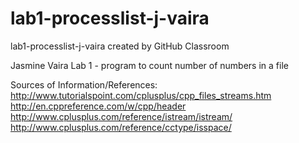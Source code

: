 # lab1-processlist-j-vaira
lab1-processlist-j-vaira created by GitHub Classroom

Jasmine Vaira
Lab 1 - program to count number of numbers in a file 

Sources of Information/References:
http://www.tutorialspoint.com/cplusplus/cpp_files_streams.htm
http://en.cppreference.com/w/cpp/header
http://www.cplusplus.com/reference/istream/istream/
http://www.cplusplus.com/reference/cctype/isspace/
